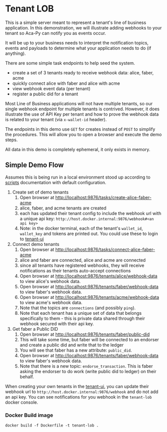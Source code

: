# Tenant LOB
This is a simple server meant to represent a tenant's line of business application. 
In this demonstration, we will illustrate adding webhooks to your tenant so Aca-Py can notify you as events occur.  

It will be up to your business needs to interpret the notification topics, events and payloads to determine what your application needs to do (if anything). 

There are some simple task endpoints to help seed the system.

- create a set of 3 tenants ready to receive webhook data: alice, faber, acme
- quickly connect alice with faber and alice with acme
- view webhook event data (per tenant)
- register a public did for a tenant

Most Line of Business applications will not have multiple tenants, so our single webhook endpoint for multiple tenants is contrived. However, it does illustrate the use of API Key per tenant and how to prove the webhook data is related to your tenant (via `x-wallet-id` header).

The endpoints in this demo use `GET` for creates instead of `POST` to simplify the procedures. This will allow you to open a browser and execute the demo steps.

All data in this demo is completely ephemeral, it only exists in memory.

## Simple Demo Flow
Assumes this is being run in a local environment stood up according to [scripts](../../scripts) documentation with default configuration.

1. Create set of demo tenants
    1. Open browser at [http://localhost:9876/tasks/create-alice-faber-acme](http://localhost:9876/tasks/create-alice-faber-acme)
    2. alice, faber, and acme tenants are created
    3. each has updated their tenant config to include the webhook url with a unique api key: `http://host.docker.internal:9876/webhook#<an api key>`
    4. Note: in the docker terminal, each of the tenant's `wallet_id`, `wallet_key` and tokens are printed out. You could use these to login to [tenant-ui](http://localhost:5101)
2. Connect demo tenants 
    1. Open browser at [http://localhost:9876/tasks/connect-alice-faber-acme](http://localhost:9876/tasks/connect-alice-faber-acme)
    2. alice and faber are connected, alice and acme are connected
    3. since all tenants have registered webhooks, they will receive notifications as their tenants auto-accept connections
    4. Open browser at [http://localhost:9876/tenants/alice/webhook-data](http://localhost:9876/tenants/alice/webhook-data) to view alice's webhook data.
    5. Open browser at [http://localhost:9876/tenants/faber/webhook-data](http://localhost:9876/tenants/faber/webhook-data) to view faber's webhook data.
    6. Open browser at [http://localhost:9876/tenants/acme/webhook-data](http://localhost:9876/tenants/acme/webhook-data) to view acme's webhook data.
    7. Note that the topics are `connections` (and possibly `ping`).
    8. Note that each tenant has a unique set of data that belongs specifically to them - this is private data shared through their webhook secured with their api key.
3. Get faber a Public DID 
    1. Open browser at [http://localhost:9876/tenants/faber/public-did](http://localhost:9876/tenants/faber/public-did)
    2. This will take some time, but faber will be connected to an endorser and create a public did and write that to the ledger
    3. You will see that faber has a new attribute: `public_did`.
    4. Open browser at [http://localhost:9876/tenants/faber/webhook-data](http://localhost:9876/tenants/faber/webhook-data) to view faber's webhook data.
    5. Note that there is a new topic: `endorse_transaction`. This is faber asking the endorser to do work (write public did to ledger) on their behalf.

When creating your own tenants in the [tenant-ui](http://localhost:5101), you can update their webhook url to `http://host.docker.internal:9876/webhook` and do not add an api key. You can see notifications for you webhook in the `tenant-lob` docker console.


### Docker Build image

```shell
docker build -f Dockerfile -t tenant-lob .
```

